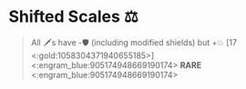 # **Shifted Scales** ⚖️ 
> All 🗡️s have -🛡️ (including modified shields) but +💥 [17 <:gold:1058304371940655185>]
<:engram_blue:905174948669190174> __RARE__ <:engram_blue:905174948669190174>
